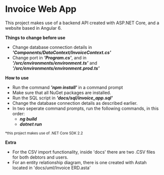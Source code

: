 # Invoice Web App


This project makes use of a backend API created with ASP.NET Core, and a website based in Angular 6.

<b>Things to change before use</b>

<ul>
  <li>Change database connection details in <b><i>'Components/DataContext/InvoiceContext.cs'</b></i></li>
  <li>Change port in <b><i>'Program.cs'</b></i>, and in <b><i>'/src/environments/environment.ts'</b></i> and <b><i>'/src/environments/environment.prod.ts'</b></i></li>
</ul>

<b>How to use</b>

<ul>
  <li>Run the command <b><i>'npm install'</b></i> in a command prompt</li>
  <li>Make sure that all NuGet packages are installed.</li>
  <li>Run the SQL script in <b><i>'docs/sql/invoice_app.sql'</b></i></li>
  <li>Change the database connection details as described earlier.</li>
  <li>In two seperate command prompts, run the following commands, in this order:
    <ul>
      <li><b><i>ng build</b></i></li>
      <li><b><i>dotnet run</b></i></li>
    </ul>
  </li>
</ul>
<small>*this project makes use of .NET Core SDK 2.2</small>

<b>Extra</b>

<ul>
  <li>For the CSV import functionality, inside 'docs' there are two .CSV files for both debtors and users.</li>
  <li>For an entity relationship diagram, there is one created with Astah located in 'docs/uml/Invoice ERD.asta'</li>
</ul>
